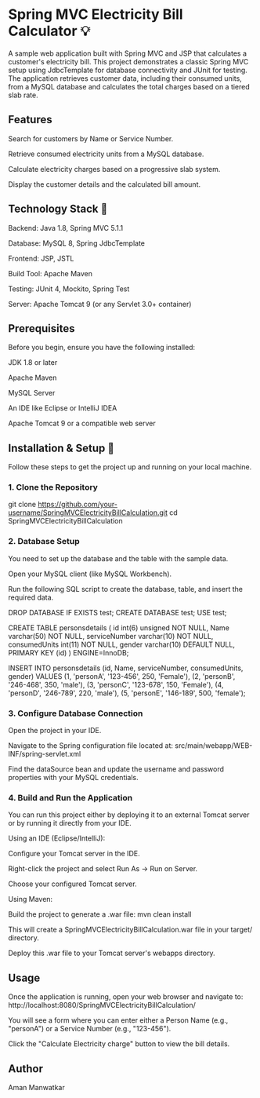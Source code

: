 # Spring MVC Electricity Bill Calculator 💡
A sample web application built with Spring MVC and JSP that calculates a customer's electricity bill. This project demonstrates a classic Spring MVC setup using JdbcTemplate for database connectivity and JUnit for testing.
The application retrieves customer data, including their consumed units, from a MySQL database and calculates the total charges based on a tiered slab rate.

## Features
Search for customers by Name or Service Number.

Retrieve consumed electricity units from a MySQL database.

Calculate electricity charges based on a progressive slab system.

Display the customer details and the calculated bill amount.

## Technology Stack 🔧
Backend: Java 1.8, Spring MVC 5.1.1

Database: MySQL 8, Spring JdbcTemplate

Frontend: JSP, JSTL

Build Tool: Apache Maven

Testing: JUnit 4, Mockito, Spring Test

Server: Apache Tomcat 9 (or any Servlet 3.0+ container)

## Prerequisites
Before you begin, ensure you have the following installed:

JDK 1.8 or later

Apache Maven

MySQL Server

An IDE like Eclipse or IntelliJ IDEA

Apache Tomcat 9 or a compatible web server 

## Installation & Setup 🚀
Follow these steps to get the project up and running on your local machine.

### 1. Clone the Repository

git clone https://github.com/your-username/SpringMVCElectricityBillCalculation.git
cd SpringMVCElectricityBillCalculation

### 2. Database Setup
You need to set up the database and the table with the sample data.

Open your MySQL client (like MySQL Workbench).

Run the following SQL script to create the database, table, and insert the required data.

DROP DATABASE IF EXISTS test;
CREATE DATABASE test;
USE test;

CREATE TABLE personsdetails (
  id int(6) unsigned NOT NULL,
  Name varchar(50) NOT NULL,
  serviceNumber varchar(10) NOT NULL,
  consumedUnits int(11) NOT NULL,
  gender varchar(10) DEFAULT NULL,
  PRIMARY KEY (id)
) ENGINE=InnoDB;

INSERT INTO personsdetails (id, Name, serviceNumber, consumedUnits, gender) VALUES
(1, 'personA', '123-456', 250, 'Female'),
(2, 'personB', '246-468', 350, 'male'),
(3, 'personC', '123-678', 150, 'Female'),
(4, 'personD', '246-789', 220, 'male'),
(5, 'personE', '146-189', 500, 'female');

### 3. Configure Database Connection
Open the project in your IDE.

Navigate to the Spring configuration file located at: src/main/webapp/WEB-INF/spring-servlet.xml

Find the dataSource bean and update the username and password properties with your MySQL credentials.

<bean id="dataSource" class="org.springframework.jdbc.datasource.DriverManagerDataSource">
    <property name="driverClassName" value="com.mysql.cj.jdbc.Driver" />
    <property name="url" value="jdbc:mysql://localhost:3306/test" />
    <property name="username" value="your_mysql_username" /> <property name="password" value="your_mysql_password" /> </bean>

### 4. Build and Run the Application
You can run this project either by deploying it to an external Tomcat server or by running it directly from your IDE.

Using an IDE (Eclipse/IntelliJ):

Configure your Tomcat server in the IDE.

Right-click the project and select Run As -> Run on Server.

Choose your configured Tomcat server.

Using Maven:

Build the project to generate a .war file:
mvn clean install

This will create a SpringMVCElectricityBillCalculation.war file in your target/ directory.

Deploy this .war file to your Tomcat server's webapps directory.

## Usage
Once the application is running, open your web browser and navigate to: http://localhost:8080/SpringMVCElectricityBillCalculation/

You will see a form where you can enter either a Person Name (e.g., "personA") or a Service Number (e.g., "123-456").

Click the "Calculate Electricity charge" button to view the bill details.

## Author
Aman Manwatkar
